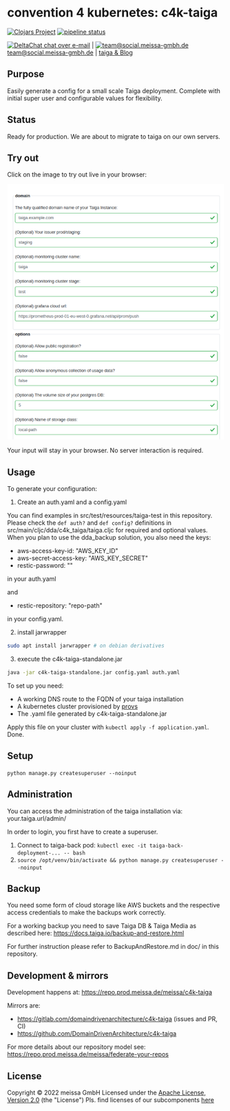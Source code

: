 # convention 4 kubernetes: c4k-taiga

[![Clojars Project](https://img.shields.io/clojars/v/org.domaindrivenarchitecture/c4k-taiga.svg)](https://clojars.org/org.domaindrivenarchitecture/c4k-taiga) [![pipeline status](https://gitlab.com/domaindrivenarchitecture/c4k-taiga/badges/master/pipeline.svg)](https://gitlab.com/domaindrivenarchitecture/c4k-taiga/-/commits/main) 

[<img src="https://domaindrivenarchitecture.org/img/delta-chat.svg" width=20 alt="DeltaChat"> chat over e-mail](mailto:buero@meissa-gmbh.de?subject=community-chat) | [<img src="https://meissa-gmbh.de/img/community/Mastodon_Logotype.svg" width=20 alt="team@social.meissa-gmbh.de"> team@social.meissa-gmbh.de](https://social.meissa-gmbh.de/@team) | [taiga & Blog](https://domaindrivenarchitecture.org)

## Purpose

Easily generate a config for a small scale Taiga deployment. Complete with initial super user and configurable values for flexibility.

## Status

Ready for production. We are about to migrate to taiga on our own servers.

## Try out

Click on the image to try out live in your browser:

[![Try it out](doc/tryItOut.png "Try out yourself")](https://domaindrivenarchitecture.org/pages/dda-provision/c4k-taiga/)

Your input will stay in your browser. No server interaction is required.

## Usage

To generate your configuration:

1. Create an auth.yaml and a config.yaml

You can find examples in src/test/resources/taiga-test in this repository.
Please check the ```def auth?``` and ```def config?``` definitions in src/main/cljc/dda/c4k_taiga/taiga.cljc
for required and optional values. When you plan to use the dda_backup solution, you also need the keys:

- aws-access-key-id: "AWS_KEY_ID"
- aws-secret-access-key: "AWS_KEY_SECRET"
- restic-password: ""

in your auth.yaml

and

- restic-repository: "repo-path"

in your config.yaml.

2. install jarwrapper

```bash
sudo apt install jarwrapper # on debian derivatives
```

3. execute the c4k-taiga-standalone.jar

```bash
java -jar c4k-taiga-standalone.jar config.yaml auth.yaml
```

To set up you need:

* A working DNS route to the FQDN of your taiga installation
* A kubernetes cluster provisioned by [provs]
* The .yaml file generated by c4k-taiga-standalone.jar

Apply this file on your cluster with `kubectl apply -f application.yaml`.  
Done.

## Setup

`python manage.py createsuperuser --noinput`

## Administration

You can access the administration of the taiga installation via: your.taiga.url/admin/

In order to login, you first have to create a superuser.
1. Connect to taiga-back pod: `kubectl exec -it taiga-back-deployment-... -- bash`
2. `source /opt/venv/bin/activate && python manage.py createsuperuser --noinput`

## Backup

You need some form of cloud storage like AWS buckets and the respective access credentials
to make the backups work correctly.

For a working backup you need to save Taiga DB & Taiga Media as described here:
https://docs.taiga.io/backup-and-restore.html

For further instruction please refer to BackupAndRestore.md in doc/ in this repository.

## Development & mirrors

Development happens at: https://repo.prod.meissa.de/meissa/c4k-taiga

Mirrors are:

* https://gitlab.com/domaindrivenarchitecture/c4k-taiga (issues and PR, CI)
* https://github.com/DomainDrivenArchitecture/c4k-taiga

For more details about our repository model see: https://repo.prod.meissa.de/meissa/federate-your-repos

## License

Copyright © 2022 meissa GmbH
Licensed under the [Apache License, Version 2.0](LICENSE) (the "License")
Pls. find licenses of our subcomponents [here](doc/SUBCOMPONENT_LICENSE)

[provs]: https://gitlab.com/domaindrivenarchitecture/provs/
